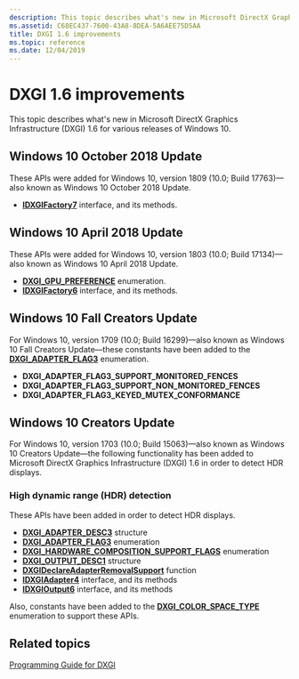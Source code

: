 ```yaml
---
description: This topic describes what's new in Microsoft DirectX Graphics Infrastructure (DXGI) 1.6 for various releases of Windows 10.
ms.assetid: C68EC437-7600-43A8-8DEA-5A6AEE75D5AA
title: DXGI 1.6 improvements
ms.topic: reference
ms.date: 12/04/2019
---
```


# DXGI 1.6 improvements

This topic describes what's new in Microsoft DirectX Graphics Infrastructure (DXGI) 1.6 for various releases of Windows 10.

## Windows 10 October 2018 Update

These APIs were added for Windows 10, version 1809 (10.0; Build 17763)&mdash;also known as Windows 10 October 2018 Update.

- [**IDXGIFactory7**](/windows/win32/api/dxgi1_6/nn-dxgi1_6-idxgifactory7) interface, and its methods.

## Windows 10 April 2018 Update

These APIs were added for Windows 10, version 1803 (10.0; Build 17134)&mdash;also known as Windows 10 April 2018 Update.

- [**DXGI_GPU_PREFERENCE**](/windows/win32/api/dxgi1_6/ne-dxgi1_6-dxgi_gpu_preference) enumeration.
- [**IDXGIFactory6**](/windows/win32/api/dxgi1_6/nn-dxgi1_6-idxgifactory6) interface, and its methods.

## Windows 10 Fall Creators Update

For Windows 10, version 1709 (10.0; Build 16299)&mdash;also known as Windows 10 Fall Creators Update&mdash;these constants have been added to the [**DXGI_ADAPTER_FLAG3**](/windows/win32/api/dxgi1_6/ne-dxgi1_6-dxgi_adapter_flag3) enumeration. 

- **DXGI_ADAPTER_FLAG3_SUPPORT_MONITORED_FENCES**
- **DXGI_ADAPTER_FLAG3_SUPPORT_NON_MONITORED_FENCES**
- **DXGI_ADAPTER_FLAG3_KEYED_MUTEX_CONFORMANCE**

## Windows 10 Creators Update

For Windows 10, version 1703 (10.0; Build 15063)&mdash;also known as Windows 10 Creators Update&mdash;the following functionality has been added to Microsoft DirectX Graphics Infrastructure (DXGI) 1.6 in order to detect HDR displays.

### High dynamic range (HDR) detection

These APIs have been added in order to detect HDR displays.

- [**DXGI_ADAPTER_DESC3**](/windows/win32/api/dxgi1_6/ns-dxgi1_6-dxgi_adapter_desc3) structure
- [**DXGI_ADAPTER_FLAG3**](/windows/win32/api/dxgi1_6/ne-dxgi1_6-dxgi_adapter_flag3) enumeration
- [**DXGI_HARDWARE_COMPOSITION_SUPPORT_FLAGS**](/windows/win32/api/dxgi1_6/ne-dxgi1_6-dxgi_hardware_composition_support_flags) enumeration
- [**DXGI_OUTPUT_DESC1**](/windows/win32/api/dxgi1_6/ns-dxgi1_6-dxgi_output_desc1) structure
- [**DXGIDeclareAdapterRemovalSupport**](/windows/win32/api/dxgi1_6/nf-dxgi1_6-dxgideclareadapterremovalsupport) function
- [**IDXGIAdapter4**](/windows/win32/api/dxgi1_6/nn-dxgi1_6-idxgiadapter4) interface, and its methods
- [**IDXGIOutput6**](/windows/win32/api/dxgi1_6/nn-dxgi1_6-idxgioutput6) interface, and its methods

Also, constants have been added to the [**DXGI_COLOR_SPACE_TYPE**](/windows/win32/api/dxgicommon/ne-dxgicommon-dxgi_color_space_type) enumeration to support these APIs.

## Related topics
[Programming Guide for DXGI](dx-graphics-dxgi-overviews.md)
